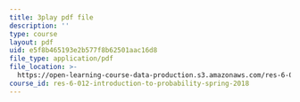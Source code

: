 ```yaml
---
title: 3play pdf file
description: ''
type: course
layout: pdf
uid: e5f8b465193e2b577f8b62501aac16d8
file_type: application/pdf
file_location: >-
  https://open-learning-course-data-production.s3.amazonaws.com/res-6-012-introduction-to-probability-spring-2018/e5f8b465193e2b577f8b62501aac16d8_byGWKoOc6EM.pdf
course_id: res-6-012-introduction-to-probability-spring-2018
---
```

